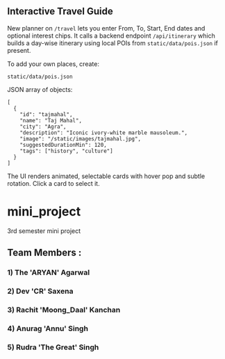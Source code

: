 ## Interactive Travel Guide

New planner on `/travel` lets you enter From, To, Start, End dates and optional interest chips. It calls a backend endpoint `/api/itinerary` which builds a day-wise itinerary using local POIs from `static/data/pois.json` if present.

To add your own places, create:

`static/data/pois.json`

JSON array of objects:

```
[
  {
    "id": "tajmahal",
    "name": "Taj Mahal",
    "city": "Agra",
    "description": "Iconic ivory-white marble mausoleum.",
    "image": "/static/images/tajmahal.jpg",
    "suggestedDurationMin": 120,
    "tags": ["history", "culture"]
  }
]
```

The UI renders animated, selectable cards with hover pop and subtle rotation. Click a card to select it.
# mini_project
3rd semester mini project 
## Team Members : ##
   ### 1) The 'ARYAN' Agarwal ###
   ### 2) Dev 'CR' Saxena ###
   ### 3) Rachit 'Moong_Daal' Kanchan ###
   ### 4) Anurag 'Annu' Singh ###
   ### 5) Rudra 'The Great' Singh ###
